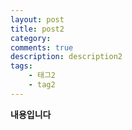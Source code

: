 ```yaml
---
layout: post
title: post2
category: 
comments: true
description: description2
tags:
    - 태그2
    - tag2
---
```


**내용입니다**
